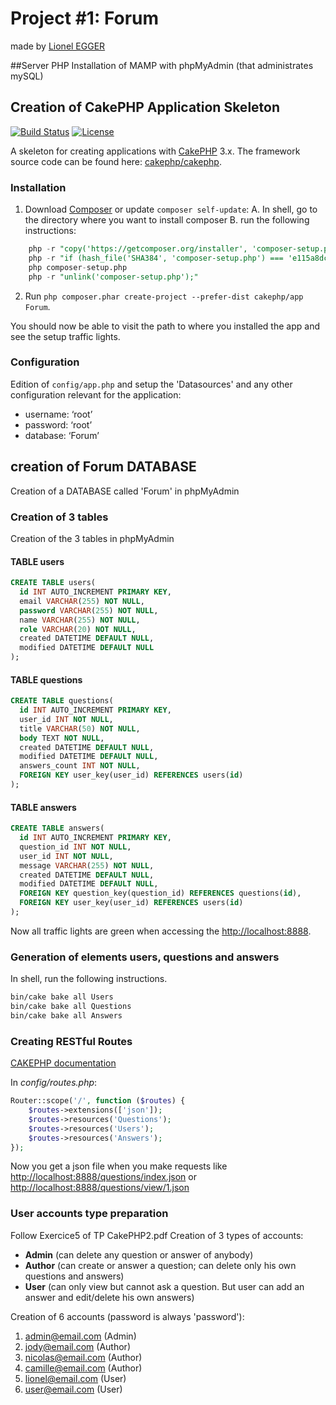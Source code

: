 # Project #1: Forum
made by [Lionel EGGER](mailto:lionelegger@gmail.com)

##Server PHP
Installation of MAMP with phpMyAdmin (that administrates mySQL)

## Creation of CakePHP Application Skeleton

[![Build Status](https://img.shields.io/travis/cakephp/app/master.svg?style=flat-square)](https://travis-ci.org/cakephp/app)
[![License](https://img.shields.io/packagist/l/cakephp/app.svg?style=flat-square)](https://packagist.org/packages/cakephp/app)

A skeleton for creating applications with [CakePHP](http://cakephp.org) 3.x.
The framework source code can be found here: [cakephp/cakephp](https://github.com/cakephp/cakephp).

### Installation

1. Download [Composer](http://getcomposer.org/doc/00-intro.md) or update `composer self-update`:
A. In shell, go to the directory where you want to install composer
B. run the following instructions:
```sql
    php -r "copy('https://getcomposer.org/installer', 'composer-setup.php');"
    php -r "if (hash_file('SHA384', 'composer-setup.php') === 'e115a8dc7871f15d853148a7fbac7da27d6c0030b848d9b3dc09e2a0388afed865e6a3d6b3c0fad45c48e2b5fc1196ae') { echo 'Installer verified'; } else { echo 'Installer corrupt'; unlink('composer-setup.php'); } echo PHP_EOL;"
    php composer-setup.php
    php -r "unlink('composer-setup.php');"
```
2. Run `php composer.phar create-project --prefer-dist cakephp/app Forum`.

You should now be able to visit the path to where you installed the app and see the setup traffic lights.

### Configuration
Edition of `config/app.php` and setup the 'Datasources' and any other configuration relevant for the application:
- username: ‘root’
- password: ‘root’
- database: ‘Forum’

## creation of Forum DATABASE
Creation of a DATABASE called 'Forum' in phpMyAdmin

### Creation of 3 tables
Creation of the 3 tables in phpMyAdmin

#### TABLE users
```sql
CREATE TABLE users(
  id INT AUTO_INCREMENT PRIMARY KEY,
  email VARCHAR(255) NOT NULL,
  password VARCHAR(255) NOT NULL,
  name VARCHAR(255) NOT NULL,
  role VARCHAR(20) NOT NULL,
  created DATETIME DEFAULT NULL,
  modified DATETIME DEFAULT NULL
);
```
#### TABLE questions
```sql
CREATE TABLE questions(
  id INT AUTO_INCREMENT PRIMARY KEY,
  user_id INT NOT NULL,
  title VARCHAR(50) NOT NULL,
  body TEXT NOT NULL,
  created DATETIME DEFAULT NULL,
  modified DATETIME DEFAULT NULL,
  answers_count INT NOT NULL,
  FOREIGN KEY user_key(user_id) REFERENCES users(id)
);
```

#### TABLE answers
```sql
CREATE TABLE answers(
  id INT AUTO_INCREMENT PRIMARY KEY,
  question_id INT NOT NULL,
  user_id INT NOT NULL,
  message VARCHAR(255) NOT NULL,
  created DATETIME DEFAULT NULL,
  modified DATETIME DEFAULT NULL,
  FOREIGN KEY question_key(question_id) REFERENCES questions(id),
  FOREIGN KEY user_key(user_id) REFERENCES users(id)
);
```

Now all traffic lights are green when accessing the [http://localhost:8888](http://localhost:8888/).

### Generation of elements users, questions and answers
In shell, run the following instructions.
```sh
bin/cake bake all Users
bin/cake bake all Questions
bin/cake bake all Answers
```

### Creating RESTful Routes
[CAKEPHP documentation](http://book.cakephp.org/3.0/en/development/routing.html#resource-routes)

In *config/routes.php*:
```php
Router::scope('/', function ($routes) {
    $routes->extensions(['json']);
    $routes->resources('Questions');
    $routes->resources('Users');
    $routes->resources('Answers');
});
```

Now you get a json file when you make requests like [http://localhost:8888/questions/index.json](http://localhost:8888/questions/index.json) or
[http://localhost:8888/questions/view/1.json](http://localhost:8888/questions/view/1.json)

### User accounts type preparation
Follow Exercice5 of TP CakePHP2.pdf
Creation of 3 types of accounts:
* **Admin** (can delete any question or answer of anybody)
* **Author** (can create or answer a question; can delete only his own questions and answers)
* **User** (can only view but cannot ask a question. But user can add an answer and edit/delete his own answers)

Creation of 6 accounts (password is always 'password'):
1. admin@email.com (Admin)
2. jody@email.com (Author)
3. nicolas@email.com (Author)
4. camille@email.com (Author)
5. lionel@email.com (User)
6. user@email.com (User)




